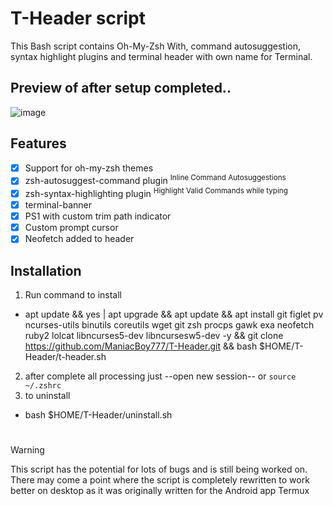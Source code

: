 # T-Header script
This Bash script contains Oh-My-Zsh With, command autosuggestion, syntax highlight plugins and terminal header with own name for Terminal. 
## Preview of after setup completed..
![image](https://github.com/ManiacBoy777/T-Header/assets/29928632/c5c270b7-e13f-4f2d-9a6b-a43d982cacb8)

## Features

- [x] Support for oh-my-zsh themes
- [x] zsh-autosuggest-command plugin
       <sup>Inline Command Autosuggestions</sup>
- [x] zsh-syntax-highlighting plugin
       <sup>Highlight Valid Commands while typing</sup>
- [x] terminal-banner
- [x] PS1 with custom trim path indicator
- [x] Custom prompt cursor
- [x] Neofetch added to header

## Installation

1. Run command to install
- apt update && yes | apt upgrade && apt update && apt install git figlet pv ncurses-utils binutils coreutils wget git zsh procps gawk exa neofetch ruby2 lolcat libncurses5-dev libncursesw5-dev -y && git clone https://github.com/ManiacBoy777/T-Header.git && bash $HOME/T-Header/t-header.sh
2. after complete all processing just --open new session-- or `source ~/.zshrc`
3. to uninstall
- bash $HOME/T-Header/uninstall.sh
#

> [!WARNING]
> This script has the potential for lots of bugs and is still being worked on. There may come a point where the script is completely rewritten to work better on desktop as it was originally written for the Android app Termux
